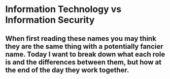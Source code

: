 # Information Technology vs Information Security 
When first reading these names you may think they are the same thing with a potentially fancier name. Today I want to break down what each role is and the differences between them, but how at the end of the day they work together.
---

